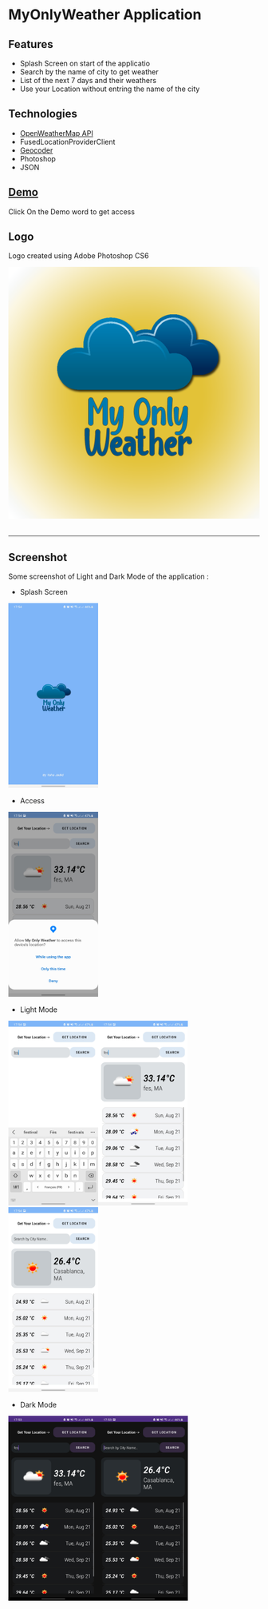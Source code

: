 # MyOnlyWeather Application


## Features
 - Splash Screen on start of the applicatio
 - Search by the name of city to get weather 
 - List of the next 7 days and their weathers
 - Use your Location without entring the name of the city

## Technologies

- [OpenWeatherMap API](https://openweathermap.org/guide)
- FusedLocationProviderClient
- [Geocoder](https://developers.google.com/maps/documentation/javascript/reference/geocoder)
- Photoshop
- JSON

## [Demo](https://drive.google.com/file/d/1gnbQDDEwEPV8qxhu0MuqOUQhsO79i7ky/view?usp=sharing)
Click On the Demo word to get access

## Logo
Logo created using Adobe Photoshop CS6

![image](https://github.com/tahajadid/MyOnlyWeather/blob/master/Img/MOW%20Logo.png) &nbsp;

---

## Screenshot

Some screenshot of Light and Dark Mode of the application :

- Splash Screen 
<img src="https://github.com/tahajadid/MyOnlyWeather/blob/master/Img/splash.jpg" width="180" height="370">

- Access
<img src="https://github.com/tahajadid/MyOnlyWeather/blob/master/Img/access.jpg" width="180" height="370">

- Light Mode  &nbsp;

<img src="https://github.com/tahajadid/MyOnlyWeather/blob/master/Img/light01.jpg" width="180" height="370"><img src="https://github.com/tahajadid/MyOnlyWeather/blob/master/Img/light02.jpg" width="180" height="370"><img src="https://github.com/tahajadid/MyOnlyWeather/blob/master/Img/light03.jpg" width="180" height="370">

- Dark Mode  &nbsp;

<img src="https://github.com/tahajadid/MyOnlyWeather/blob/master/Img/dark01.jpg" width="180" height="370"><img src="https://github.com/tahajadid/MyOnlyWeather/blob/master/Img/dark02.jpg" width="180" height="370">


